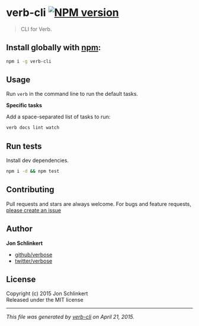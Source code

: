 # verb-cli [![NPM version](https://badge.fury.io/js/verb-cli.svg)](http://badge.fury.io/js/verb-cli)

> CLI for Verb.

## Install globally with [npm](npmjs.org):

```bash
npm i -g verb-cli
```

## Usage

Run `verb` in the command line to run the default tasks.

**Specific tasks**

Add a space-separated list of tasks to run:

```bash
verb docs lint watch
```

## Run tests
Install dev dependencies.

```bash
npm i -d && npm test
```


## Contributing
Pull requests and stars are always welcome. For bugs and feature requests, [please create an issue](https://github.com/verbose/verb-cli/issues)


## Author

**Jon Schlinkert**
 
+ [github/verbose](https://github.com/verbose)
+ [twitter/verbose](http://twitter.com/verbose) 

## License
Copyright (c) 2015 Jon Schlinkert  
Released under the MIT license

***

_This file was generated by [verb-cli](https://github.com/assemble/verb-cli) on April 21, 2015._
<!-- deps:verb-default -->
